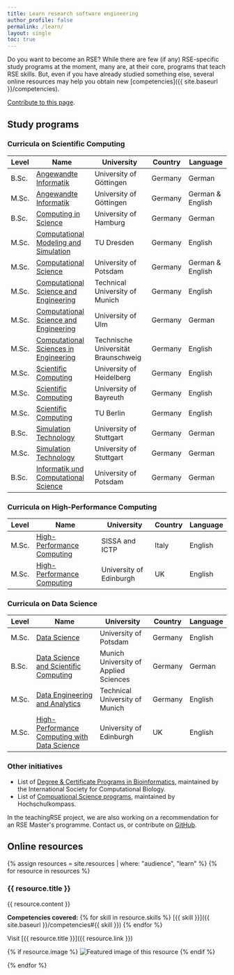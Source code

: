 ```yaml
---
title: Learn research software engineering
author_profile: false
permalink: /learn/
layout: single
toc: true
---
```


Do you want to become an RSE? While there are few (if any) RSE-specific study programs at the moment, many are, at their core, programs that teach RSE skills. But, even if you have already studied something else, several online resources may help you obtain new [competencies]({{ site.baseurl }}/competencies).

[Contribute to this page](https://github.com/DE-RSE/learn-and-teach/blob/main/_pages/learn.md).

## Study programs

<!-- To add a study program, just add a new line in the corresponding table. Entries are sorted alphabetically, per "Name". In case of the same name, B.Sc. comes before M.Sc.. -->

### Curricula on Scientific Computing

| Level | Name            | University | Country | Language |
| ---   | --------------- | ---------- | ------- | -------- |
| B.Sc. | [Angewandte Informatik](https://www.uni-goettingen.de/de/640717.html)| University of Göttingen               | Germany | German  |
| M.Sc. | [Angewandte Informatik](https://www.uni-goettingen.de/de/668042.html)| University of Göttingen               | Germany | German & English |
| B.Sc. | [Computing in Science](https://www.uni-hamburg.de/campuscenter/studienangebot/studiengang.html?1239877544)                                                                                       | University of Hamburg                 | Germany | German  |
| M.Sc. | [Computational Modeling and Simulation](https://tu-dresden.de/studium/vor-dem-studium/studienangebot/sins/sins_studiengang?autoid=29461&set_language=en)                                         | TU Dresden                            | Germany | English |
| M.Sc. | [Computational Science](https://www.uni-potsdam.de/de/studium/studienangebot/masterstudium/master-a-z/computational-science-master)                                                                                        | University of Potsdam               | Germany | German & English  |
| M.Sc. | [Computational Science and Engineering](https://www.cit.tum.de/cit/studium/studiengaenge/master-computational-science-engineering/)                                                              | Technical University of Munich        | Germany | English |
| M.Sc. | [Computational Science and Engineering](https://www.uni-ulm.de/mawi/mathematik-und-wirtschaftswissenschaften/studium-und-lehre/studiengaenge-master/m-sc-computational-science-and-engineering/) | University of Ulm                     | Germany | German  |
| M.Sc. | [Computational Sciences in Engineering](https://www.tu-braunschweig.de/en/cse)                                                                                                                   | Technische Universität Braunschweig   | Germany | English |
| M.Sc. | [Scientific Computing](https://www.uni-heidelberg.de/de/studium/alle-studienfaecher/scientific-computing/scientific-computing-master)                                                            | University of Heidelberg              | Germany | English |
| M.Sc. | [Scientific Computing](https://www.scientific-computing.uni-bayreuth.de/en/index.html)                                                                                                           | University of Bayreuth                | Germany | English |
| M.Sc. | [Scientific Computing](https://www.tu.berlin/studieren/studienangebot/gesamtes-studienangebot/studiengang/scientific-computing-m-sc)                                                             | TU Berlin                             | Germany | English |
| B.Sc. | [Simulation Technology](https://www.uni-stuttgart.de/studium/bachelor/simulation-technology-b.sc./)                                                                                              | University of Stuttgart               | Germany | German  |
| M.Sc. | [Simulation Technology](https://www.uni-stuttgart.de/studium/studienangebot/Simulation-Technology-M.Sc./)                                                                                        | University of Stuttgart               | Germany | German  |
| B.Sc. | [Informatik und Computational Science](https://www.uni-potsdam.de/de/studium/studienangebot/bachelor/ein-fach-bachelor/informatikcomputational-science-ein-fach-bachelor)                                                                                        | University of Potsdam               | Germany | German  |


### Curricula on High-Performance Computing

| Level | Name            | University | Country | Language |
| ---   | --------------- | ---------- | ------- | -------- |
| M.Sc. | [High-Performance Computing](https://www.mhpc.it/)                                                                                                                                               | SISSA and ICTP                        | Italy   | English |
| M.Sc. | [High-Performance Computing](https://www.epcc.ed.ac.uk/education-and-training/masters-programmes)                                                                                                | University of Edinburgh               | UK      | English |

### Curricula on Data Science

| Level | Name            | University | Country | Language |
| ---   | --------------- | ---------- | ------- | -------- |
| M.Sc. | [Data Science](https://www.uni-potsdam.de/de/studium/studienangebot/masterstudium/master-a-z/data-science-master)                                                                                        | University of Potsdam               | Germany | English  |
| B.Sc. | [Data Science and Scientific Computing](https://www.cs.hm.edu/studienangebote/studiengaenge/id_data_science/index.de.html)                                                                       | Munich University of Applied Sciences | Germany | German  |
| M.Sc. | [Data Engineering and Analytics](https://www.tum.de/en/studies/degree-programs/detail/data-engineering-and-analytics-master-of-science-msc)                                                      | Technical University of Munich        | Germany | English |
| M.Sc. | [High-Performance Computing with Data Science](https://www.epcc.ed.ac.uk/education-and-training/masters-programmes)                                                                              | University of Edinburgh               | UK      | English |

### Other initiatives

- List of [Degree & Certificate Programs in Bioinformatics](https://www.iscb.org/iscb-degree-certificate-programs), maintained by the International Society for Computational Biology.
- List of [Compuational Science programs](https://www.hochschulkompass.de/studium/studiengangsuche/erweiterte-studiengangsuche.html?tx_szhrksearch_pi1%5Bsearch%5D=1&tx_szhrksearch_pi1%5Bstudtyp%5D=3&tx_szhrksearch_pi1%5BQUICK%5D=1&tx_szhrksearch_pi1%5Bfach%5D=computational+science), maintained by Hochschulkompass.

In the teachingRSE project, we are also working on a recommendation for an RSE Master's programme. Contact us, or contribute on [GitHub](https://github.com/the-teachingRSE-project/RSE-Masters).

## Online resources

<!-- To add a new resource: https://github.com/DE-RSE/learn-and-teach/blob/main/CONTRIBUTING.md -->

{% assign resources = site.resources | where: "audience", "learn"  %}
{% for resource in resources %}

<h3>{{ resource.title }}</h3>

<div class="row" markdown="1">

{{ resource.content }}

**Competencies covered:** {% for skill in resource.skills %} [{{ skill }}]({{ site.baseurl }}/competencies#{{ skill }}) {% endfor %}

Visit [{{ resource.title }}]({{ resource.link }})

{% if resource.image %}
![Featured image of this resource]({{resource.image}})
{% endif %}

</div>
{% endfor %}
